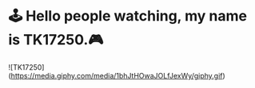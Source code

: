 # 🕹 Hello people watching, my name is TK17250.🎮

![TK17250] (https://media.giphy.com/media/1bhJtHOwaJOLfJexWy/giphy.gif)

<!--
**TK17250/TK17250** is a ✨ _special_ ✨ repository because its `README.md` (this file) appears on your GitHub profile.

Here are some ideas to get you started:

- 🔭 I’m currently working on ...
- 🌱 I’m currently learning ...
- 👯 I’m looking to collaborate on ...
- 🤔 I’m looking for help with ...
- 💬 Ask me about ...
- 📫 How to reach me: ...
- 😄 Pronouns: ...
- ⚡ Fun fact: ...
-->
